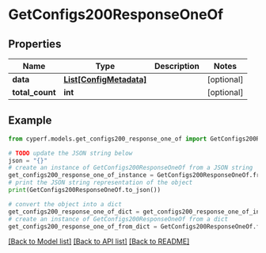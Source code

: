 # GetConfigs200ResponseOneOf


## Properties

Name | Type | Description | Notes
------------ | ------------- | ------------- | -------------
**data** | [**List[ConfigMetadata]**](ConfigMetadata.md) |  | [optional] 
**total_count** | **int** |  | [optional] 

## Example

```python
from cyperf.models.get_configs200_response_one_of import GetConfigs200ResponseOneOf

# TODO update the JSON string below
json = "{}"
# create an instance of GetConfigs200ResponseOneOf from a JSON string
get_configs200_response_one_of_instance = GetConfigs200ResponseOneOf.from_json(json)
# print the JSON string representation of the object
print(GetConfigs200ResponseOneOf.to_json())

# convert the object into a dict
get_configs200_response_one_of_dict = get_configs200_response_one_of_instance.to_dict()
# create an instance of GetConfigs200ResponseOneOf from a dict
get_configs200_response_one_of_from_dict = GetConfigs200ResponseOneOf.from_dict(get_configs200_response_one_of_dict)
```
[[Back to Model list]](../README.md#documentation-for-models) [[Back to API list]](../README.md#documentation-for-api-endpoints) [[Back to README]](../README.md)


